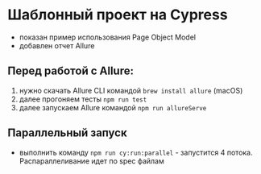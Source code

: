 # Шаблонный проект на Cypress

* показан пример использования Page Object Model
* добавлен отчет Allure

## Перед работой с Allure:
1. нужно скачать Allure CLI командой `brew install allure` (macOS)
2. далее прогоняем тесты `npm run test`
3. далее запускаем Allure командой `npm run allureServe`

## Параллельный запуск
* выполнить команду `npm run cy:run:parallel` - запустится 4 потока. Распараллеливание идет по spec файлам